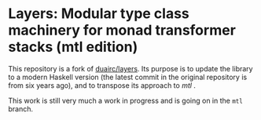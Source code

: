 Layers: Modular type class machinery for monad transformer stacks (mtl edition)
==================================================================

This repository is a fork of [duairc/layers](duairc/layers).
Its purpose is to update the library to a modern Haskell version (the latest commit in the original repository is from six years ago), and to transpose its approach to _mtl_ .

This work is still very much a work in progress and is going on in the `mtl` branch.
